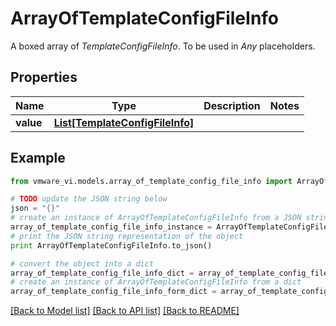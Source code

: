 # ArrayOfTemplateConfigFileInfo

A boxed array of *TemplateConfigFileInfo*. To be used in *Any* placeholders. 

## Properties
Name | Type | Description | Notes
------------ | ------------- | ------------- | -------------
**value** | [**List[TemplateConfigFileInfo]**](TemplateConfigFileInfo.md) |  | 

## Example

```python
from vmware_vi.models.array_of_template_config_file_info import ArrayOfTemplateConfigFileInfo

# TODO update the JSON string below
json = "{}"
# create an instance of ArrayOfTemplateConfigFileInfo from a JSON string
array_of_template_config_file_info_instance = ArrayOfTemplateConfigFileInfo.from_json(json)
# print the JSON string representation of the object
print ArrayOfTemplateConfigFileInfo.to_json()

# convert the object into a dict
array_of_template_config_file_info_dict = array_of_template_config_file_info_instance.to_dict()
# create an instance of ArrayOfTemplateConfigFileInfo from a dict
array_of_template_config_file_info_form_dict = array_of_template_config_file_info.from_dict(array_of_template_config_file_info_dict)
```
[[Back to Model list]](../README.md#documentation-for-models) [[Back to API list]](../README.md#documentation-for-api-endpoints) [[Back to README]](../README.md)


